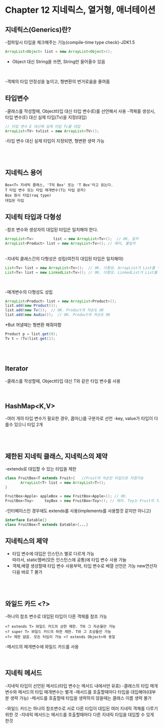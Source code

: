 # Chapter 12 지네릭스, 열거형, 애너테이션

## 지네릭스(Generics)란?
-컴파일시 타입을 체크해주는 기능(compile-time type check)-JDK1.5
```java
ArrayList<Object> list = new ArrayList<Object>();
```
* Object 대신 String을 쓰면, String만 들어올수 있음 

<br/>

-객체의 타입 안정성을 높이고, 형변환의 번거로움을 줄여줌

## 타입변수
-클래스를 작성할때, Object타입 대신 타입 변수(E)를 선언해서 사용
-객체를 생성시, 타입 변수(E) 대신 실제 타입(Tv)을 지정(대입)
```java
// 타입 변수 E 대신에 실제 타입 Tv를 대입
ArrayList<TV> tvlist = new ArrayList<TV>();
```
-타입 변수 대신 실제 타입이 지정되면, 형변환 생략 가능

<br/><br/>

## 지네릭스 용어
```
Box<T> 지네릭 클래스, 'T의 Box' 또는 'T Box'라고 읽는다.
T 타입 변수 또는 타입 매개변수(T는 타입 문자)
Box 원시 타입(raq type)
대입된 타입
```


## 지네릭 타입과 다형성

-참조 변수와 생성자의 대입된 타입은 일치해야 한다.
```java
ArrayList<Tv>         list = new ArrayList<Tv>();  // OK, 일치
ArrayList<Product> list = new ArrayList<Tv>(); // 에러, 불일치
```

<br/>
-지네릭 클래스간의 다형성은 성립(여전히 대입된 타입은 일치해야)

```java
List<Tv> list = new ArrayList<Tv>();  // OK. 다향성. ArrayList가 List를 구현
List<Tv> list = new LinkedList<Tv>(); // OK. 다향성. LinkedList가 List를 구현
```
 
<br/>

-매개변수의 다형성도 성립
```java
ArrayList<Product> list = new ArrayList<Product>(); 
list.add(new Product());
list.add(new Tv());  // OK. Product의 자손도 OK
list.add(new Audio());  // OK. Product의 자손도 OK
```

*But 꺼낼때는 형변환 해줘야함
```java
Product p = list.get(0);
Tv t = (Tv)list.get(1);
```
 

<br/><br/>

 
## Iterator<E>
-클래스를 작성할때, Object타입 대신 T와 같은 타입 변수를 사용

<br/>
 
## HashMap<K,V>
-여러 개의 타입 변수가 필요한 경우, 콤마(,)를 구분자로 선언
-key, value가 타입이 다를수 있으니 타입 2개

<br/><br/>

## 제한된 지네릭 클래스, 지네릭스의 제약
-extends로 대입할 수 있는 타입을 제한

```java
class FruitBox<T extends Fruit>{   //Fruit의 자손만 타입으로 지정가능
       ArrayList<T> list = new ArrayList<T>();
}

FruitBox<Apple> appleBox = new FruitBox<Apple>(); // OK.
FruitBox<Toy>     toyBox = new FruitBox<Toy>(); // 에러. Toy는 Fruit의 자손이 아님

```

-인터페이스인 경우에도 extends를 사용(implements를 사용할것 같지만 아니고)
```java
interface Eatable{}
class FruitBox<T extends Eatable>{...}
```
 

## 지네릭스의 제약
- 타입 변수에 대입은 인스턴스 별로 다르게 가능<br/>
따라서, static멤버(모든 인스턴스에 공통)에 타입 변수 사용 가늘
- 객체,배열 생성할때 타입 변수 사용부락, 타입 변수로 배열 선언은 가능
new연산자 다음 바로 T 불가 

<br/><br/>

## 와일드 카드 <?>
-하나의 참조 변수로 대입된 타입이 다른 객체를 참조 가능
```
<? extends T> 와일드 카드의 상한 제한. T와 그 자손들만 가능
<? super T> 와일드 카드의 하한 제한. T와 그 조상들만 가능
<?> 제한 없음. 모든 타입이 가능 <? extends Object>와 동일
```

-메서드의 매개변수에 와일드 카드를 사용

<br/>

## 지네릭 메서드
-지네릭 타입이 선언된 메서드(타입 변수는 메서드 내에서만 유효)
-클래스의 타입 매개변수<T>와 메서드의 타입 매개변수<T>는 별개
-메서드를 호출할때마다 타입을 대입해야(대부분 생략 가능)
-메서드를 호출할때 타입을 생략하지 않을때는 클래스 이름 생략 불가

-와일드 카드는 하나의 참조변수로 서로 다른 타입이 대입된 여러 지네릭 객체를 다루기 위한 것
-지네릭 메서드는 메서드를 호출할때마다 다른 지네릭 타입을 대입할 수 있게 한것

